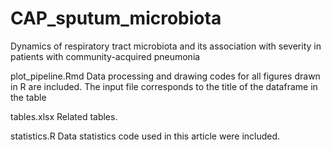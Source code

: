 # CAP_sputum_microbiota
Dynamics of respiratory tract microbiota and its association with severity in patients with community-acquired pneumonia

plot_pipeline.Rmd Data processing and drawing codes for all figures drawn in R are included.  The input file corresponds to the title of the dataframe in the table 

tables.xlsx Related tables.

statistics.R Data statistics code used in this article were included.
